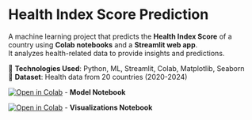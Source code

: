 # Health Index Score Prediction  

A machine learning project that predicts the **Health Index Score** of a country using **Colab notebooks** and a **Streamlit web app**.  
It analyzes health-related data to provide insights and predictions.  

🔹 **Technologies Used**: Python, ML, Streamlit, Colab, Matplotlib, Seaborn  
🔹 **Dataset**: Health data from 20 countries (2020-2024)  

[![Open in Colab](https://colab.research.google.com/assets/colab-badge.svg)](https://colab.research.google.com/github/AthulyaLesslie/Health-Index-Score-Prediction/blob/main/Model.ipynb) - **Model Notebook**  

[![Open in Colab](https://colab.research.google.com/assets/colab-badge.svg)](https://colab.research.google.com/github/AthulyaLesslie/Health-Index-Score-Prediction/blob/main/Visualizations.ipynb) - **Visualizations Notebook**  
